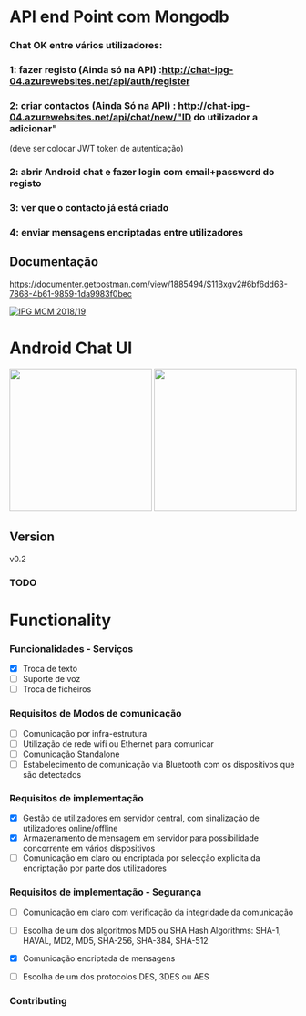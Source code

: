 # API end Point com Mongodb

### Chat OK entre vários utilizadores:

### 1: fazer registo (Ainda só na API) :http://chat-ipg-04.azurewebsites.net/api/auth/register
### 2: criar contactos (Ainda Só na API) : http://chat-ipg-04.azurewebsites.net/api/chat/new/"ID do utilizador a adicionar"
 (deve ser colocar JWT token de autenticação)
 
### 2: abrir Android chat e fazer login com email+password do registo
### 3: ver que o contacto já está criado
### 4: enviar mensagens encriptadas entre utilizadores



## Documentação
https://documenter.getpostman.com/view/1885494/S11Bxgv2#6bf6dd63-7868-4b61-9859-1da9983f0bec

<a href="http://mcm.ipg.pt"><img src="http://www.ipg.pt/website/imgs/logotipo_ipg.jpg" title="IPG(MCM)" alt="IPG MCM 2018/19"></a>

# Android Chat UI
<img src="https://user-images.githubusercontent.com/2634610/52165634-3509eb00-26fb-11e9-8eef-c553c78997e4.png" width="250">
<img src="https://user-images.githubusercontent.com/2634610/52754390-448a0d80-2ff2-11e9-84cf-a7761e306d85.png" width="250">

## Version
v0.2

### TODO


# Functionality

### Funcionalidades - Serviços
- [x] Troca de texto
- [ ] Suporte de voz
- [ ] Troca de ficheiros

### Requisitos de Modos de comunicação
- [ ] Comunicação por infra-estrutura
- [ ] Utilização de rede wifi ou Ethernet para comunicar
- [ ] Comunicação Standalone
- [ ] Estabelecimento de comunicação via Bluetooth com os dispositivos que são detectados

### Requisitos de implementação
- [x] Gestão de utilizadores em servidor central, com sinalização de utilizadores online/offline
- [x] Armazenamento de mensagem em servidor para possibilidade concorrente em vários dispositivos
- [ ] Comunicação em claro ou encriptada por selecção explicita da encriptação por parte dos utilizadores

### Requisitos de implementação - Segurança
- [ ] Comunicação em claro com verificação da integridade da comunicação
- [ ] Escolha de um dos algoritmos MD5 ou SHA Hash Algorithms: SHA-1, HAVAL, MD2, MD5, SHA-256, SHA-384, SHA-512
- [x] Comunicação encriptada de mensagens
- [ ] Escolha de um dos protocolos DES, 3DES ou AES



### Contributing

